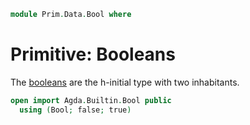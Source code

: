 <!--
```agda
open import Prim.Type
```
-->

```agda
module Prim.Data.Bool where
```

# Primitive: Booleans

The [booleans](Data.Bool.html) are the h-initial type with two inhabitants.

```agda
open import Agda.Builtin.Bool public
  using (Bool; false; true)
```
